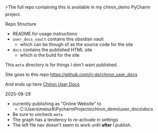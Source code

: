 


⚡The full repo containing this is available in my chiron_demo PyCharm project.

Repo Structure
- README for usage instructions
- `user_docs_vault` contains this obsidian vault
	- which can be though of as the source code for the site
- `docs` contains the published HTML site
	- which is the build for the site

This `meta` directory is for things I don't want published.

Site goes to this repo
https://github.com/ri-ds/chiron_user_docs

And ends up here
[Chiron User Docs](https://ri-ds.github.io/chiron_user_docs/)


2025-08-29
- currently publishing as "Online Website" to 
	- C:\Users\meisz8\PycharmProjects\chiron_demo\user_docs\docs
- Be sure to uncheck `meta`
- The graph has a tendency to re-activate in settings
- The left file nav doesn't seem to work until **after** I publish.
